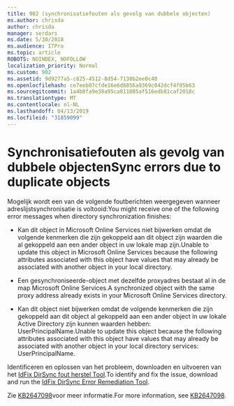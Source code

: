 ```yaml
---
title: 902 (synchronisatiefouten als gevolg van dubbele objecten)
ms.author: chrisda
author: chrisda
manager: serdars
ms.date: 5/30/2018
ms.audience: ITPro
ms.topic: article
ROBOTS: NOINDEX, NOFOLLOW
localization_priority: Normal
ms.custom: 902
ms.assetid: 9d9277a5-c825-4512-8d54-7138b2ee0c40
ms.openlocfilehash: ce7eeb07cfde16e6d6856a9369c042dcf4f05b63
ms.sourcegitcommit: 1a4b8fa9e38a95ca811085af516edb81caf2018c
ms.translationtype: MT
ms.contentlocale: nl-NL
ms.lasthandoff: 04/13/2019
ms.locfileid: "31859099"
---
```

# <a name="sync-errors-due-to-duplicate-objects"></a><span data-ttu-id="bd6a8-102">Synchronisatiefouten als gevolg van dubbele objecten</span><span class="sxs-lookup"><span data-stu-id="bd6a8-102">Sync errors due to duplicate objects</span></span>

<span data-ttu-id="bd6a8-103">Mogelijk wordt een van de volgende foutberichten weergegeven wanneer adreslijstsynchronisatie is voltooid:</span><span class="sxs-lookup"><span data-stu-id="bd6a8-103">You might receive one of the following error messages when directory synchronization finishes:</span></span>

- <span data-ttu-id="bd6a8-104">Kan dit object in Microsoft Online Services niet bijwerken omdat de volgende kenmerken die zijn gekoppeld aan dit object zijn waarden die al gekoppeld aan een ander object in uw lokale map zijn.</span><span class="sxs-lookup"><span data-stu-id="bd6a8-104">Unable to update this object in Microsoft Online Services because the following attributes associated with this object have values that may already be associated with another object in your local directory.</span></span>

- <span data-ttu-id="bd6a8-105">Een gesynchroniseerde-object met dezelfde proxyadres bestaat al in de map Microsoft Online Services.</span><span class="sxs-lookup"><span data-stu-id="bd6a8-105">A synchronized object with the same proxy address already exists in your Microsoft Online Services directory.</span></span>

- <span data-ttu-id="bd6a8-106">Kan dit object niet bijwerken omdat de volgende kenmerken die zijn gekoppeld aan dit object al gekoppeld aan een ander object in uw lokale Active Directory zijn kunnen waarden hebben: UserPrincipalName.</span><span class="sxs-lookup"><span data-stu-id="bd6a8-106">Unable to update this object because the following attributes associated with this object have values that may already be associated with another object in your local directory services: UserPrincipalName.</span></span>

<span data-ttu-id="bd6a8-107">Identificeren en oplossen van het probleem, downloaden en uitvoeren van het [IdFix DirSync fout herstel Tool](https://www.microsoft.com/download/details.aspx?id=36832).</span><span class="sxs-lookup"><span data-stu-id="bd6a8-107">To identify and fix the issue, download and run the [IdFix DirSync Error Remediation Tool](https://www.microsoft.com/download/details.aspx?id=36832).</span></span>

<span data-ttu-id="bd6a8-108">Zie [KB2647098](https://support.microsoft.com/help/2647098/duplicate-or-invalid-attributes-prevent-directory-synchronization-in-o)voor meer informatie.</span><span class="sxs-lookup"><span data-stu-id="bd6a8-108">For more information, see [KB2647098](https://support.microsoft.com/help/2647098/duplicate-or-invalid-attributes-prevent-directory-synchronization-in-o).</span></span>
